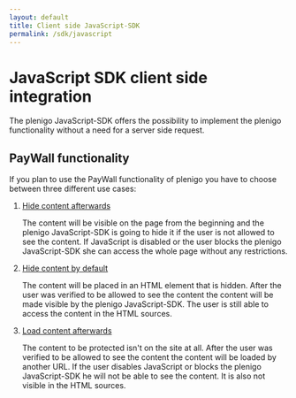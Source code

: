 ```yaml
---
layout: default
title: Client side JavaScript-SDK
permalink: /sdk/javascript
---
```


# JavaScript SDK client side integration

The plenigo JavaScript-SDK offers the possibility to implement the plenigo functionality without a need for a server side request. 

## PayWall functionality

If you plan to use the PayWall functionality of plenigo you have to choose between three different use cases:

1. [Hide content afterwards](/sdk/javascript/hide_content_afterwards)

   The content will be visible on the page from the beginning and the plenigo JavaScript-SDK is going to hide it if the user is not allowed to see the content.
   If JavaScript is disabled or the user blocks the plenigo JavaScript-SDK she can access the whole page without any restrictions.
   
2. [Hide content by default](/sdk/javascript/hide_content_by_default)

   The content will be placed in an HTML element that is hidden. After the user was verified to be allowed to see the content the content will be made visible
   by the plenigo JavaScript-SDK. The user is still able to access the content in the HTML sources.
   
3. [Load content afterwards](/sdk/javascript/load_content_afterwards)

   The content to be protected isn't on the site at all. After the user was verified to be allowed to see the content the content will be loaded by another URL.
   If the user disables JavaScript or blocks the plenigo JavaScript-SDK he will not be able to see the content. It is also not visible in the HTML sources.